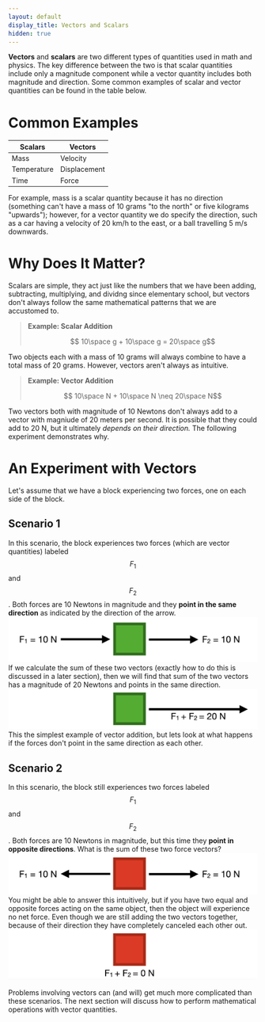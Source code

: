 ```yaml
---
layout: default
display_title: Vectors and Scalars
hidden: true
---
```

**Vectors** and **scalars** are two different types of quantities used in math and physics. The key difference between the two is that scalar quantities include only a magnitude component while a vector quantity includes both magnitude and direction. Some common examples of scalar and vector quantities can be found in the table below. 

# Common Examples

| Scalars | Vectors |
|-----------|-----------|
| Mass | Velocity |
| Temperature | Displacement |
| Time | Force |

For example, mass is a scalar quantity because it has no direction (something can't have a mass of 10 grams "to the north" or five kilograms "upwards"); however, for a vector quantity we do specify the direction, such as a car having a velocity of 20 km/h to the east, or a ball travelling 5 m/s downwards. 

# Why Does It Matter?
Scalars are simple, they act just like the numbers that we have been adding, subtracting, multiplying, and dividng since elementary school, but vectors don't always follow the same mathematical patterns that we are accustomed to.

> **Example: Scalar Addition**
>
> $$ 10\space g + 10\space g = 20\space g$$

Two objects each with a mass of 10 grams will always combine to have a total mass of 20 grams. However, vectors aren't always as intuitive.

> **Example: Vector Addition**
>
> $$ 10\space N + 10\space N \neq 20\space N$$

Two vectors both with magnitude of 10 Newtons don't always add to a vector with magniude of 20 meters per second. It is possible that they could add to 20 N, but it ultimately *depends on their direction.* The following experiment demonstrates why.

# An Experiment with Vectors
Let's assume that we have a block experiencing two forces, one on each side of the block. 

## Scenario 1
In this scenario, the block experiences two forces (which are vector quantities) labeled $$ F_1 $$ and $$ F_2 $$. Both forces are 10 Newtons in magnitude and they  **point in the same direction** as indicated by the direction of the arrow. 
![](images/block_same.png)
If we calculate the sum of these two vectors (exactly how to do this is discussed in a later section), then we will find that sum of the two vectors has a magnitude of 20 Newtons and points in the same direction. 
![](images/block_same_sum.png)
This the simplest example of vector addition, but lets look at what happens if the forces don't point in the same direction as each other. 

## Scenario 2
In this scenario, the block still experiences two forces labeled $$ F_1 $$ and $$ F_2 $$. Both forces are 10 Newtons in magnitude, but this time they  **point in opposite directions**. What is the sum of these two force vectors?
![](images/block_opposite.png)
You might be able to answer this intuitively, but if you have two equal and opposite forces acting on the same object, then the object will experience no net force. Even though we are still adding the two vectors together, because of their direction they have completely canceled each other out. 
![](images/block_opposite_sum.png)

Problems involving vectors can (and will) get much more complicated than these scenarios. The next section will discuss how to perform mathematical operations with vector quantities.